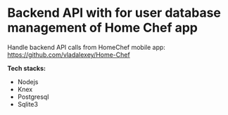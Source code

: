 # Backend API with for user database management of Home Chef app

Handle backend API calls from HomeChef mobile app: https://github.com/vladalexey/Home-Chef

**Tech stacks:**
- Nodejs
- Knex
- Postgresql
- Sqlite3
